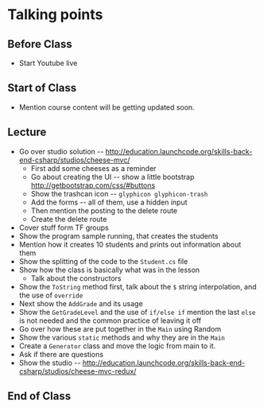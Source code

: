 # Talking points

## Before Class

* Start Youtube live

## Start of Class

* Mention course content will be getting updated soon.

## Lecture

* Go over studio solution -- http://education.launchcode.org/skills-back-end-csharp/studios/cheese-mvc/
  * First add some cheeses as a reminder
  * Go about creating the UI -- show a little bootstrap http://getbootstrap.com/css/#buttons
  * Show the trashcan icon -- `glyphicon glyphicon-trash`
  * Add the forms -- all of them, use a hidden input
  * Then mention the posting to the delete route
  * Create the delete route
* Cover stuff form TF groups
* Show the program sample running, that creates the students
* Mention how it creates 10 students and prints out information about them
* Show the splitting of the code to the `Student.cs` file
* Show how the class is basically what was in the lesson
  * Talk about the constructors
* Show the `ToString` method first, talk about the `$` string interpolation, and the use of `override`
* Next show the `AddGrade` and its usage
* Show the `GetGradeLevel` and the use of `if/else if` mention the last `else` is not needed and the common practice of leaving it off
* Go over how these are put together in the `Main` using Random
* Show the various `static` methods and why they are in the `Main`
* Create a `Generator` class and move the logic from main to it.
* Ask if there are questions
* Show the studio -- http://education.launchcode.org/skills-back-end-csharp/studios/cheese-mvc-redux/

## End of Class
